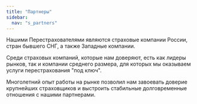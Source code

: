 ```yaml
---
title: "Партнеры"
sidebar:
  nav: "s_partners"
---
```


Нашими Перестрахователями являются страховые компании России, стран бывшего СНГ, а также Западные компании.

Среди страховых компаний, которые нам доверяют, есть как лидеры рынков, так и компании среднего размера, для которых мы оказываем услуги перестрахования "под ключ".

Многолетний опыт работы на рынке позволил нам завоевать доверие крупнейших страховщиков и выстроить стабильные долговременные отношения с нашими партнерами.
